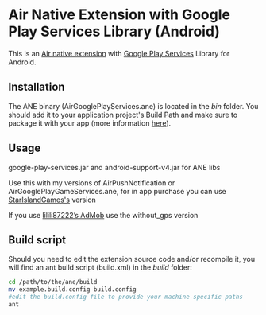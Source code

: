 Air Native Extension with Google Play Services Library (Android)
======================================

This is an [Air native extension](http://www.adobe.com/devnet/air/native-extensions-for-air.html) with [Google Play Services](https://developers.google.com/android/guides/overview/) Library for Android.


Installation
---------

The ANE binary (AirGooglePlayServices.ane) is located in the *bin* folder. You should add it to your application project's Build Path and make sure to package it with your app (more information [here](http://help.adobe.com/en_US/air/build/WS597e5dadb9cc1e0253f7d2fc1311b491071-8000.html)).


Usage
-----

google-play-services.jar and android-support-v4.jar for ANE libs

Use this with my versions of AirPushNotification or AirGooglePlayGameServices.ane, for in app purchase you can use [StarIslandGames's](https://github.com/StarIslandGames/ANE-In-App-Purchase) version

If you use [lilili87222’s AdMob](https://github.com/lilili87222/admob-for-flash) use the without_gps version


Build script
---------

Should you need to edit the extension source code and/or recompile it, you will find an ant build script (build.xml) in the *build* folder:

```bash
cd /path/to/the/ane/build
mv example.build.config build.config
#edit the build.config file to provide your machine-specific paths
ant
```

